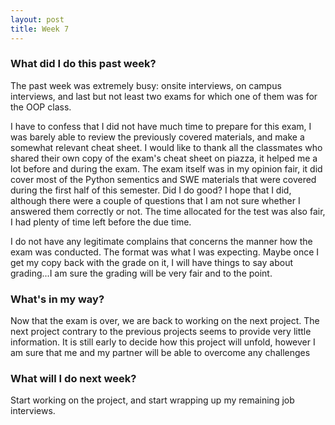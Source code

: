 ```yaml
---
layout: post
title: Week 7
---
```


### What did I do this past week?

The past week was extremely busy: onsite interviews, on campus interviews, and last but not least two exams for which one of them was for the OOP class. 

I have to confess that I did not have much time to prepare for this exam, I was barely able to review the previously covered materials, and make a somewhat relevant cheat sheet. I would like to thank all the classmates who shared their own copy of the exam's cheat sheet on piazza, it helped me a lot before and during the exam.
The exam itself was in my opinion fair, it did cover most of the Python sementics and SWE materials that were covered during the first half of this semester. Did I do good? I hope that I did, although there were a couple of questions that I am not sure whether I answered them correctly or not. The time allocated for the test was also fair, I had plenty of time left before the due time. 

I do not have any legitimate complains that concerns the manner how the exam was conducted. The format was what I was expecting. Maybe once I get my copy back with the grade on it, I will have things to say about grading...I am sure the grading will be very fair and to the point. 

### What's in my way?

Now that the exam is over, we are back to working on the next project. The next project contrary to the previous projects seems to provide very little information. It is still early to decide how this project will unfold, however I am sure that me and my partner will be able to overcome any challenges

### What will I do next week? 

Start working on the project, and start wrapping up my remaining job interviews.
